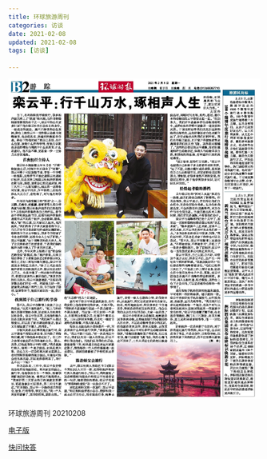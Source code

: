 ```yaml
---
title: 环球旅游周刊 
categories: 访谈
date: 2021-02-08
updated: 2021-02-08
tags: [访谈]

---
```


![](https://raw.githubusercontent.com/rhenginium/image/main/img-1616650572668ff79a8dc7a74942caa816ebc351a3d33.jpg)

环球旅游周刊 20210208

[电子版](https://m.weibo.cn/2109885920/4602635091449475) 

[快问快答](https://m.weibo.cn/2109885920/4600537943646282 )